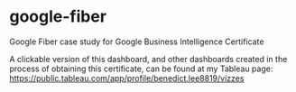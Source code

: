 # google-fiber
Google Fiber case study for Google Business Intelligence Certificate

A clickable version of this dashboard, and other dashboards created in the process of obtaining this certificate, can be found at my Tableau page: https://public.tableau.com/app/profile/benedict.lee8819/vizzes

